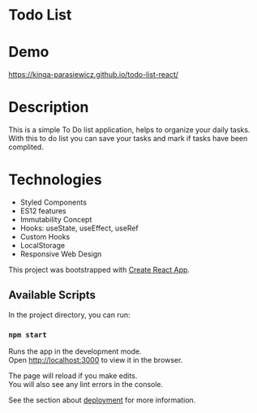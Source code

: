 # Todo List 

# Demo 
https://kinga-parasiewicz.github.io/todo-list-react/

# Description

This is a simple To Do list application, helps to organize your daily tasks.
With this to do list you can save your tasks and mark if tasks have been complited.

# Technologies 

- Styled Components
- ES12 features
- Immutability Concept
- Hooks: useState, useEffect, useRef
- Custom Hooks
- LocalStorage
- Responsive Web Design


This project was bootstrapped with [Create React App](https://github.com/facebook/create-react-app).

## Available Scripts

In the project directory, you can run:

### `npm start`

Runs the app in the development mode.\
Open [http://localhost:3000](http://localhost:3000) to view it in the browser.

The page will reload if you make edits.\
You will also see any lint errors in the console.

See the section about [deployment](https://facebook.github.io/create-react-app/docs/deployment) for more information.




